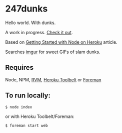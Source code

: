 # 247dunks
Hello world. With dunks.

A work in progress. [Check it out](https://twentyfoursevendunks.herokuapp.com/).

Based on [Getting Started with Node on Heroku](https://devcenter.heroku.com/articles/getting-started-with-nodejs) article.

Searches [imgur](http://imgur.com) for sweet GIFs of slam dunks. 

## Requires
Node, NPM, [RVM](https://rvm.io/rvm/install), [Heroku Toolbelt](https://toolbelt.heroku.com/) or [Foreman](https://github.com/ddollar/foreman)

## To run locally:
```sh
$ node index
```
or with Heroku Toolbelt/Foreman:
```sh
$ foreman start web
```
